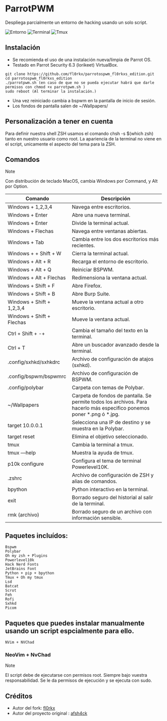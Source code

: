 # ParrotPWM

Despliega parcialmente un entorno de hacking usando un solo script.

![Entorno](https://github.com/fl0rkx/parrotospwm_fl0rkxs_edition/blob/main/.assets/Captura%20desde%202025-03-19%2000-06-47.png "Entorno")
![Terminal](https://github.com/fl0rkx/parrotospwm_fl0rkxs_edition/blob/main/.assets/Captura%20desde%202025-03-19%2000-08-41.png "Terminal")
![Tmux](https://github.com/fl0rkx/parrotospwm_fl0rkxs_edition/blob/main/.assets/Captura%20desde%202025-03-19%2000-41-08.png "Tmux")


## Instalación

- Se recomienda el uso de una instalación nueva/limpia de Parrot OS.
- Testado en Parrot Security 6.3 (lorikeet) VirtualBox.

```
git clone https://github.com/fl0rkx/parrotospwm_fl0rkxs_edition.git
cd parrotospwm_fl0rkxs_edition
./parrotpwm.sh (en caso de que no se pueda ejecutar habrá que darle permisos con chmod +x parrotpwm.sh )
sudo reboot (Al terminar la instalación.)
```
- Una vez reiniciado cambia a bspwm en la pantalla de inicio de sesión.
- Los fondos de pantalla salen de  ~/Wallpapers/

## Personalización a tener en cuenta
Para definir nuestra shell ZSH usamos el comando chsh -s $(which zsh) tanto en nuestro usuario como root.
La apariencia de la terminal no viene en el script, unicamente el aspecto del tema para la ZSH.
  
## Comandos

> [!NOTE]
> Con distribución de teclado MacOS, cambia Windows por Command, y Alt por Option.

| Comando                     | Descripción                                                 |
|-----------------------------|-------------------------------------------------------------|
| Windows + 1,2,3,4           | Navega entre escritorios.                                   |
| Windows + Enter             | Abre una nueva terminal.                                    |
| Windows + Enter             | Divide la terminal actual.                                  |
| Windows + Flechas           | Navega entre ventanas abiertas.                             |
| Windows + Tab               | Cambia entre los dos escritorios más recientes.             |
| Windows + + Shift + W       | Cierra la terminal actual.                                  |
| Windows + Alt + R           | Recarga el entorno de escritorio.                           |
| Windows + Alt + Q           | Reiniciar BSPWM.                                            |
| Windows + Alt + Flechas     | Redimensiona la ventana actual.                             |
| Windows + Shift + F         | Abre Firefox.                                               |
| Windows + Shift + B         | Abre Burp Suite.                                            |
| Windows + Shift + 1,2,3,4   | Mueve la ventana actual a otro escritorio.                  |
| Windows + Shift + Flechas   | Mueve la ventana actual.                                    |
| Ctrl + Shift + -+           | Cambia el tamaño del texto en la terminal.                  |
| Ctrl + T                    | Abre un buscador avanzado desde la terminal.                |
| .config/sxhkd/sxhkdrc       | Archivo de configuración de atajos (sxhkd).                 |
| .config/bspwm/bspwmrc       | Archivo de configuración de BSPWM.                          |
| .config/polybar             | Carpeta con temas de Polybar.                               |
| ~/Wallpapers                | Carpeta de fondos de pantalla. Se permite todos los archivos. Para hacerlo más especifico ponemos poner *.png ó *.jpg. |
| target 10.0.0.1             | Selecciona una IP de destino y se muestra en la Polybar.    |
| target reset                | Elimina el objetivo seleccionado.                           |
| tmux                        | Cambia la terminal a tmux.                                  |
| tmux —help                  | Muestra la ayuda de tmux.                                   |
| p10k configure              | Configura el tema de terminal Powerlevel10K.                |
| .zshrc                      | Archivo de configuración de ZSH y alias de comandos.        |
| bpython                     | Python interactivo en la terminal.                          |
| exit                        | Borrado seguro del historial al salir de la terminal.       |
| rmk (archivo)               | Borrado seguro de un archivo con información sensible.      |

## Paquetes incluídos:

```
Bspwm
Polybar
Oh my zsh + Plugins
Powerlevel10k
Hack Nerd Fonts
JetBrains Font
Python + pip + bpython
Tmux + Oh my tmux
Lsd
Batcat
Scrot
Feh
Rofi
Sxhkd
Picom
```
## Paquetes que puedes instalar manualmente usando un script espcialmente para ello.
```
NVim + NVChad

```
### NeoVim + NvChad
> [!NOTE]
> El script debe de ejecutarse con permisos root. Siempre bajo vuestra responsabilidad.
> Se le da permisos de ejecución y se ejecuta con sudo.

## Créditos
- Autor del fork:      <a href="https://github.com/fl0rkx">fl0rkx</a>
- Autor del proyecto original :  <a href="https://github.com/afsh4ck">afsh4ck</a>
